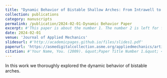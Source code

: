 ```yaml
---
title: "Dynamic Behavior of Bistable Shallow Arches: From Intrawell to Chaotic Motion"
collection: publications
category: manuscripts
permalink: /publication/2024-02-01-Dynamic Behavior Paper
excerpt: #'This paper is about the number 1. The number 2 is left for future work.'
date: 2024-02-01
venue: 'Journal of Applied Mechanics'
slidesurl: #'http://academicpages.github.io/files/slides1.pdf'
paperurl: 'https://asmedigitalcollection.asme.org/appliedmechanics/article-abstract/91/2/021010/1179736/Dynamic-Behavior-of-Bistable-Shallow-Arches-From'
citation: #'Your Name, You. (2009). &quot;Paper Title Number 1.&quot; <i>Journal 1</i>. 1(1).'
---
```


In this work we thoroughly explored the dynamic behavior of bistable arches.
